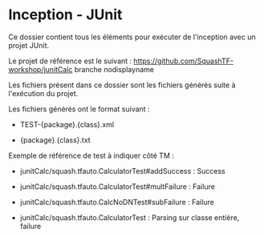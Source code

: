 # Inception - JUnit

Ce dossier contient tous les éléments pour exécuter de l'inception avec un projet JUnit.

Le projet de référence est le suivant : https://github.com/SquashTF-workshop/junitCalc
branche nodisplayname

Les fichiers présent dans ce dossier sont les fichiers générés suite à l'exécution
du projet.

Les fichiers générés ont le format suivant :

  * TEST-{package}.{class}.xml
  
  * {package}.{class}.txt

Exemple de référence de test à indiquer côté TM : 

  * junitCalc/squash.tfauto.CalculatorTest#addSuccess : Success

  * junitCalc/squash.tfauto.CalculatorTest#multFailure : Failure
  
  * junitCalc/squash.tfauto.CalcNoDNTest#subFailure : Failure
  
  * junitCalc/squash.tfauto.CalculatorTest : Parsing sur classe entière, failure